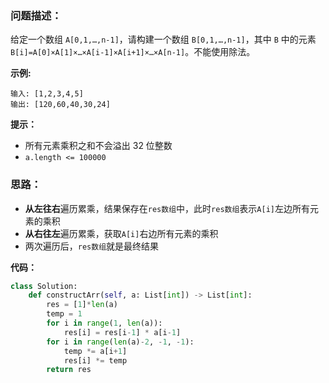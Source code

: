 ### 问题描述：

给定一个数组 `A[0,1,…,n-1]`，请构建一个数组 `B[0,1,…,n-1]`，其中 `B` 中的元素 `B[i]=A[0]×A[1]×…×A[i-1]×A[i+1]×…×A[n-1]`。不能使用除法。

 

**示例:**

```
输入: [1,2,3,4,5]
输出: [120,60,40,30,24]
```

**提示：**

- 所有元素乘积之和不会溢出 32 位整数
- `a.length <= 100000`





### 思路：

* **从左往右**遍历累乘，结果保存在`res数组`中，此时`res数组`表示`A[i]`左边所有元素的乘积
* **从右往左**遍历累乘，获取`A[i]`右边所有元素的乘积
* 两次遍历后，`res数组`就是最终结果



**代码：**

```python
class Solution:
    def constructArr(self, a: List[int]) -> List[int]:
        res = [1]*len(a)
        temp = 1
        for i in range(1, len(a)):
            res[i] = res[i-1] * a[i-1]
        for i in range(len(a)-2, -1, -1):
            temp *= a[i+1]
            res[i] *= temp
        return res
```

